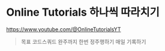 # Online Tutorials 하나씩 따라치기

https://www.youtube.com/@OnlineTutorialsYT

> 목표 코드스쿼드 완주까지 한번 정주행하기
> 매일 기록하기